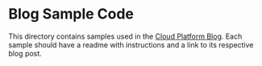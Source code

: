 # Blog Sample Code



[shell_img]: http://gstatic.com/cloudssh/images/open-btn.png
[shell_link]: https://console.cloud.google.com/cloudshell/open?git_repo=https://github.com/GoogleCloudPlatform/python-docs-samples&page=editor&open_in_editor=blog/README.md

This directory contains samples used in the
[Cloud Platform Blog](http://cloud.google.com/blog). Each sample should have a
readme with instructions and a link to its respective blog post.
